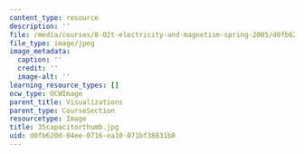 ```yaml
---
content_type: resource
description: ''
file: /media/courses/8-02t-electricity-and-magnetism-spring-2005/d0fb620d04ee0716ea10071bf38831b8_35capacitorthumb.jpg
file_type: image/jpeg
image_metadata:
  caption: ''
  credit: ''
  image-alt: ''
learning_resource_types: []
ocw_type: OCWImage
parent_title: Visualizations
parent_type: CourseSection
resourcetype: Image
title: 35capacitorthumb.jpg
uid: d0fb620d-04ee-0716-ea10-071bf38831b8
---
```

